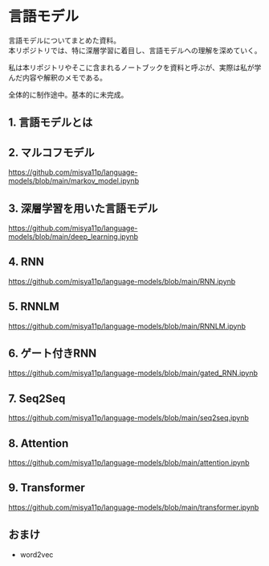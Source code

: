 # 言語モデル

言語モデルについてまとめた資料。  
本リポジトリでは、特に深層学習に着目し、言語モデルへの理解を深めていく。

私は本リポジトリやそこに含まれるノートブックを資料と呼ぶが、実際は私が学んだ内容や解釈のメモである。

全体的に制作途中。基本的に未完成。

## 1. 言語モデルとは

## 2. マルコフモデル

https://github.com/misya11p/language-models/blob/main/markov_model.ipynb

## 3. 深層学習を用いた言語モデル

https://github.com/misya11p/language-models/blob/main/deep_learning.ipynb

## 4. RNN

https://github.com/misya11p/language-models/blob/main/RNN.ipynb

## 5. RNNLM

https://github.com/misya11p/language-models/blob/main/RNNLM.ipynb

## 6. ゲート付きRNN

https://github.com/misya11p/language-models/blob/main/gated_RNN.ipynb

## 7. Seq2Seq

https://github.com/misya11p/language-models/blob/main/seq2seq.ipynb

## 8. Attention

https://github.com/misya11p/language-models/blob/main/attention.ipynb

## 9. Transformer

https://github.com/misya11p/language-models/blob/main/transformer.ipynb

## おまけ

- word2vec
